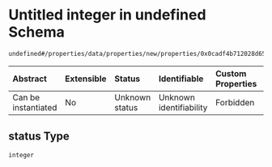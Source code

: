 # Untitled integer in undefined Schema

```txt
undefined#/properties/data/properties/new/properties/0x0cadf4b712028d652d989c0470901ce99987e0894818efc3532e671d1d9b5564/properties/status
```



| Abstract            | Extensible | Status         | Identifiable            | Custom Properties | Additional Properties | Access Restrictions | Defined In                                                                            |
| :------------------ | :--------- | :------------- | :---------------------- | :---------------- | :-------------------- | :------------------ | :------------------------------------------------------------------------------------ |
| Can be instantiated | No         | Unknown status | Unknown identifiability | Forbidden         | Allowed               | none                | [pool\_summary.schema.json\*](../out/pool_summary.schema.json "open original schema") |

## status Type

`integer`
